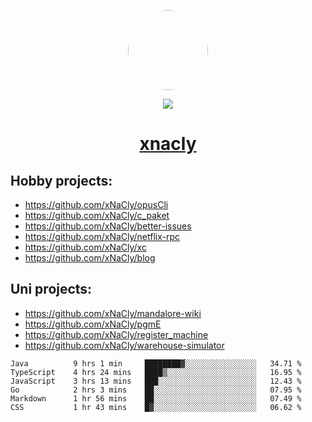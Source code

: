 <p align="center">
  <img style="border-radius: 100px" width="128" height="128" src="https://avatars.githubusercontent.com/u/47723417?v=4"/>
</p>
<p align="center">
  <img src="https://komarev.com/ghpvc/?username=xnacly&&style=flat-square"/>
</p>

<h1 align="center"><a href="https://xnacly.me"> xnacly</a> </h1>

## Hobby projects:
- https://github.com/xNaCly/opusCli
- https://github.com/xNaCly/c_paket
- https://github.com/xNaCly/better-issues
- https://github.com/xNaCly/netflix-rpc
- https://github.com/xNaCly/xc
- https://github.com/xNaCly/blog

## Uni projects:
- https://github.com/xNaCly/mandalore-wiki
- https://github.com/xNaCly/pgmE
- https://github.com/xNaCly/register_machine
- https://github.com/xNaCly/warehouse-simulator


<!--START_SECTION:waka-->

```text
Java          9 hrs 1 min     ████████▓░░░░░░░░░░░░░░░░   34.71 %
TypeScript    4 hrs 24 mins   ████▒░░░░░░░░░░░░░░░░░░░░   16.95 %
JavaScript    3 hrs 13 mins   ███░░░░░░░░░░░░░░░░░░░░░░   12.43 %
Go            2 hrs 3 mins    ██░░░░░░░░░░░░░░░░░░░░░░░   07.95 %
Markdown      1 hr 56 mins    ██░░░░░░░░░░░░░░░░░░░░░░░   07.49 %
CSS           1 hr 43 mins    █▓░░░░░░░░░░░░░░░░░░░░░░░   06.62 %
```

<!--END_SECTION:waka-->
